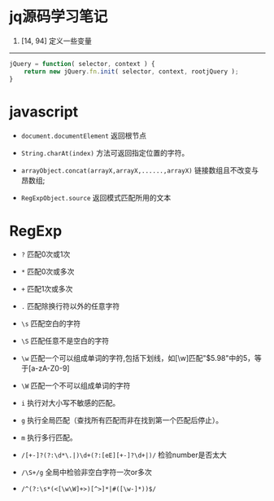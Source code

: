 # jq源码学习笔记		
1. [14, 94]  定义一些变量		
---
```javascript
jQuery = function( selector, context ) {
	return new jQuery.fn.init( selector, context, rootjQuery );
}
```





# javascript  
* `document.documentElement`	返回根节点		

* `String.charAt(index)`	方法可返回指定位置的字符。  		

* `arrayObject.concat(arrayX,arrayX,......,arrayX)`	链接数组且不改变与昂数组;		

* `RegExpObject.source`	返回模式匹配所用的文本		





# RegExp  		
* `?`	匹配0次或1次  	
* `*`	匹配0次或多次		
* `+`	匹配1次或多次		
* `.`	匹配除换行符以外的任意字符		

* `\s`	匹配空白的字符		
* `\S`	匹配任意不是空白的字符	
* `\w`	匹配一个可以组成单词的字符,包括下划线，如[\w]匹配"$5.98"中的5，等于[a-zA-Z0-9]
* `\W`	匹配一个不可以组成单词的字符	

* `i`	执行对大小写不敏感的匹配。	
* `g`	执行全局匹配（查找所有匹配而非在找到第一个匹配后停止）。	
* `m`	执行多行匹配。	

* `/[+-]?(?:\d*\.|)\d+(?:[eE][+-]?\d+|)/`	检验number是否太大		
* `/\S+/g`	全局中检验非空白字符一次or多次
* `/^(?:\s*(<[\w\W]+>)[^>]*|#([\w-]*))$/`	
